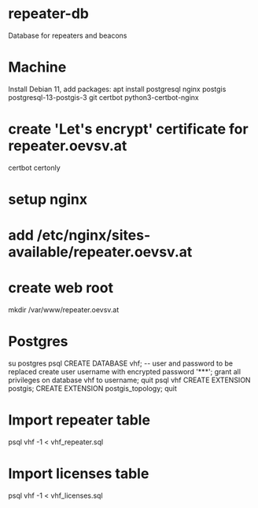 # repeater-db
Database for repeaters and beacons

# Machine
Install Debian 11, add packages:
apt install postgresql nginx postgis postgresql-13-postgis-3 git certbot python3-certbot-nginx

# create 'Let's encrypt' certificate for repeater.oevsv.at
certbot certonly

# setup nginx
# add /etc/nginx/sites-available/repeater.oevsv.at
# create web root
mkdir /var/www/repeater.oevsv.at

# Postgres
su postgres
psql
CREATE DATABASE vhf;
-- user and password to be replaced
create user username with encrypted password '***';
grant all privileges on database vhf to username;
quit
psql vhf
CREATE EXTENSION postgis;
CREATE EXTENSION postgis_topology;
quit
# Import repeater table
psql vhf -1 < vhf_repeater.sql
# Import licenses table
psql vhf -1 < vhf_licenses.sql


